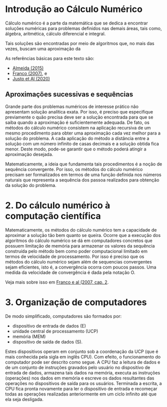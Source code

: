 # Introdução ao Cálculo Numérico

Cálculo numérico é a parte da matemática que se dedica a encontrar soluções numéricas para problemas definidos nas demais áreas, tais como, álgebra, aritmética, cálculo diferencial e integral.

Tais soluções são encontradas por meio de algoritmos que, no mais das vezes, buscam uma aproximação da

As referências básicas para este texto são:

- [Almeida (2015)](https://repositorio.ufu.br/bitstream/123456789/25218/1/Calculo%20Numerico.pdf)
- [Franco (2007)](https://www.amazon.com.br/C%C3%A1lculo-num%C3%A9rico-Neide-Bertoldi-Franco/dp/8576050870), e
- [Justo et Al (2020)](https://github.com/reamat/CalculoNumerico)


## Aproximações sucessivas e sequências

Grande parte dos problemas numéricos de interesse prático não apresentam solução analítica exata.  Por isso, é preciso que especifique previamente o quão precisa deve ser a solução encontrada para que se saiba quando a aproximação é suficientemente adequada.  De fato, os métodos do cálculo numérico consistem na aplicação recursiva de um mesmo procedimento para obter uma aproximação cada vez melhor para a solução do problema.  A cada aplicação do método a distãncia entre a solução com um número infinito de casas decimais e a solução obtida fica menor.  Deste modo, pode-se garantir que o método poderá atingir a aproximação desejada.

Matematicamente, a ideia que fundamenta tais procedimentos é a noção de sequência convergente. Por isso, os métodos do cálculo numérico precisam ser formalizados em termos de uma função definida nos números naturais que representa a sequência dos passoa realizados para obtenção da solução do problema.

# 2. Do cálculo numérico à computação científica

Matematicamente, os métodos do cálculo numérico tem a capacidade de aproximar a solução tão bem quanto se queira.  Ocorre que a execução dos algoritmos do cálculo numérico se dá em computadores concretos que possuem limitação de memória para armazenar os valores da sequência construída pelo método bem como poder computacional limitado em termos de velocidade de processamento.  Por isso é preciso que os métodos do cálculo numérico sejam além de sequencias convergentes sejam eficientes, isto é, a convergência ocorra com poucos passos.  Uma medida da velocidade de convergência é dada pela notação O.

Veja mais sobre isso em [Franco e al (2007, cap. 2](https://www.ufrgs.br/reamat/CalculoNumerico/livro-py/rdneadm.html).

# 3. Organização de computadores

De modo simplificado, computadores são formados por:

- dispositivo de entrada de dados (E)
- unidade central de processamento (UCP)
- memória (MEM)
- dispositivo de saída de dados (S).

Estes dispositivos operam em conjunto sob a coordenação da UCP (que é mais conhecida pela sigla em inglês CPU).  Com efeito, o funcionamento do computador pode ser descrito como segue.  A CPU faz a leitura de dados e de um conjunto de instruções gravados pelo usuário no dispositivo de entrada de dados, armazena tais dados na memória, executa as instruções (operações) nos dados em memória e escreve os dados resultantes das operações no dispositivos de saída para os usuários.  Terminada a escrita, a CPU fica pronta novamente para ler o dispositivo de entrada e recomeçar todas as operações realizadas anteriormente em um ciclo infinito até que ela seja desligada.





